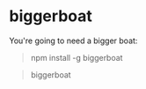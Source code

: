biggerboat
==========

You're going to need a bigger boat:

> npm install -g biggerboat

> biggerboat